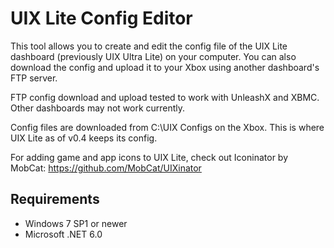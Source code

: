 # UIX Lite Config Editor
This tool allows you to create and edit the config file of the UIX Lite dashboard (previously UIX Ultra Lite) on your computer. You can also download the config and upload it to your Xbox using another dashboard's FTP server.

FTP config download and upload tested to work with UnleashX and XBMC. Other dashboards may not work currently.

Config files are downloaded from C:\UIX Configs on the Xbox. This is where UIX Lite as of v0.4 keeps its config.

For adding game and app icons to UIX Lite, check out Iconinator by MobCat:
https://github.com/MobCat/UIXinator

## Requirements
- Windows 7 SP1 or newer
- Microsoft .NET 6.0
